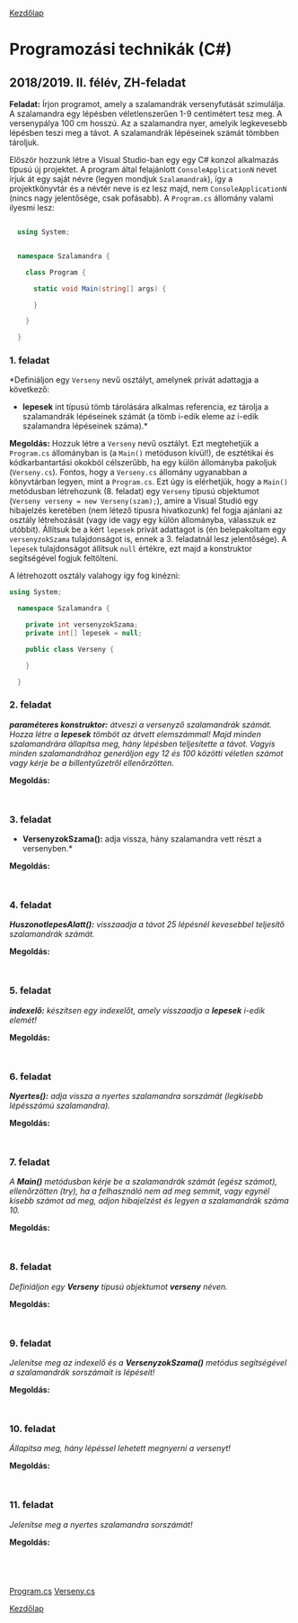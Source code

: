 
[Kezdőlap](../README.md)

# Programozási technikák (C#)

## 2018/2019. II. félév, ZH-feladat

**Feladat:** Írjon programot, amely a szalamandrák versenyfutását szimulálja. A
szalamandra egy lépésben véletlenszerűen 1-9 centimétert tesz meg. A versenypálya
100 cm hosszú. Az a szalamandra nyer, amelyik legkevesebb lépésben teszi meg a távot.
A szalamandrák lépéseinek számát tömbben tároljuk.

Először hozzunk létre a Visual Studio-ban egy egy C# konzol alkalmazás típusú új
projektet. A program által felajánlott `ConsoleApplicationN` nevet írjuk át egy
saját névre (legyen mondjuk `Szalamandrak`), így a projektkönyvtár és a névtér neve is
ez lesz majd, nem `ConsoleApplicationN` (nincs nagy jelentősége, csak pofásabb).
A `Program.cs` állomány valami ilyesmi lesz:

```csharp

  using System;


  namespace Szalamandra {

    class Program {

      static void Main(string[] args) {

      }

    }

  }

```

### 1. feladat
*Definiáljon egy `Verseny` nevű osztályt, amelynek privát adattagja a következő:
* **lepesek** int típusú tömb tárolására alkalmas referencia, ez tárolja a szalamandrák
lépéseinek számát (a tömb i-edik eleme az i-edik szalamandra lépéseinek száma).*

**Megoldás:** Hozzuk létre a `Verseny` nevű osztályt. Ezt megtehetjük a `Program.cs` állományban
is (a `Main()` metóduson kívül!), de esztétikai és kódkarbantartási okokból célszerűbb,
ha egy külön állományba pakoljuk (`Verseny.cs`). Fontos, hogy a `Verseny.cs` állomány
ugyanabban a könyvtárban legyen, mint a `Program.cs`. Ezt úgy is elérhetjük, hogy a
`Main()` metódusban létrehozunk (8. feladat) egy `Verseny` típusú objektumot (`Verseny verseny =
new Verseny(szam);`), amire a Visual Studió egy hibajelzés keretében (nem létező típusra
hivatkozunk) fel fogja ajánlani az osztály létrehozását (vagy ide vagy egy külön
állományba, válasszuk ez utóbbit). Állítsuk be a kért `lepesek` privát adattagot is
(én belepakoltam egy `versenyzokSzama` tulajdonságot is, ennek a 3. feladatnál lesz
jelentősége). A `lepesek` tulajdonságot állítsuk `null` értékre, ezt majd a konstruktor
segítségével fogjuk feltölteni.

A létrehozott osztály valahogy így fog kinézni:


```csharp
using System;

  namespace Szalamandra {

    private int versenyzokSzama;
    private int[] lepesek = null;

    public class Verseny {

    }

  }


```

### 2. feladat
***paraméteres konstruktor:** átveszi a versenyző szalamandrák számát. Hozza létre
a **lepesek** tömböt az átvett elemszámmal! Majd minden szalamandrára állapítsa meg,
hány lépésben teljesítette a távot. Vagyis minden szalamandrához generáljon egy 12
és 100 közötti véletlen számot vagy kérje be a billentyűzetről ellenőrzötten.*

**Megoldás:**


```csharp



```


### 3. feladat
* **VersenyzokSzama():** adja vissza, hány szalamandra vett részt a versenyben.*

**Megoldás:**


```csharp



```


### 4. feladat
***HuszonotlepesAlatt():** visszaadja a távot 25 lépésnél kevesebbel teljesítő
szalamandrák számát.*

**Megoldás:**


```csharp



```


### 5. feladat
***indexelő:** készítsen egy indexelőt, amely visszaadja a **lepesek** i-edik elemét!*

**Megoldás:**


```csharp



```


### 6. feladat
***Nyertes():** adja vissza a nyertes szalamandra sorszámát (legkisebb lépésszámú szalamandra).*

**Megoldás:**


```csharp



```


### 7. feladat
*A **Main()** metódusban kérje be a szalamandrák számát (egész számot), ellenőrzötten
(try), ha a felhasználó nem ad meg semmit, vagy egynél kisebb számot ad meg, adjon
hibajelzést és legyen a szalamandrák száma 10.*

**Megoldás:**


```csharp



```


### 8. feladat
*Definiáljon egy **Verseny** típusú objektumot **verseny** néven.*

**Megoldás:**


```csharp



```


### 9. feladat
*Jelenítse meg az indexelő és a **VersenyzokSzama()** metódus segítségével a
szalamandrák sorszámait is lépéseit!*

**Megoldás:**


```csharp



```


### 10. feladat
*Állapítsa meg, hány lépéssel lehetett megnyerni a versenyt!*

**Megoldás:**


```csharp



```


### 11. feladat
*Jelenítse meg a nyertes szalamandra sorszámát!*

**Megoldás:**


```csharp



```







```csharp



```


[Program.cs](../src/Program.cs)
[Verseny.cs](../src/Verseny.cs)


[Kezdőlap](../README.md)

